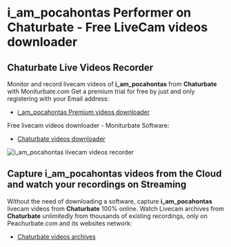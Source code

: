 # i_am_pocahontas Performer on Chaturbate - Free LiveCam videos downloader

## Chaturbate Live Videos Recorder

Monitor and record livecam videos of **i_am_pocahontas** from **Chaturbate** with Moniturbate.com
Get a premium trial for free by just and only registering with your Email address:
* [i_am_pocahontas Premium videos downloader](https://moniturbate.com/request-demo-licence-key.html)

Free livecam videos downloader - Moniturbate Software:
* [Chaturbate videos downloader](https://moniturbate.com/moniturbate-download-software.html)

![i_am_pocahontas livecam videos recorder](https://peachurnet.com/templates/moniturbate-software.png)


## Capture i_am_pocahontas videos from the Cloud and watch your recordings on Streaming

Without the need of downloading a software, capture **i_am_pocahontas** livecam videos from **Chaturbate** 100% online.
Watch Livecam archives from **Chaturbate** unlimitedly from thousands of existing recordings, only on Peachurbate.com and its websites network:
* [Chaturbate videos archives](https://peachurnet.com/)